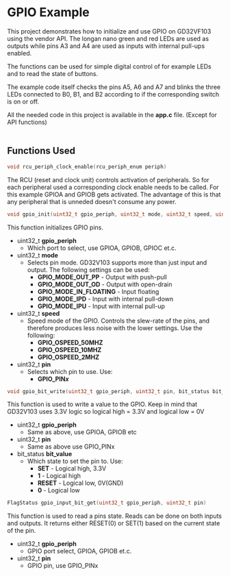 <br>

# GPIO Example


This project demonstrates how to initialize and use GPIO on GD32VF103 using the vendor API.
The longan nano green and red LEDs are used as outputs while pins A3 and A4 are used as inputs
with internal pull-ups enabled.

The functions can be used for simple digital control of for example LEDs and to read the state of buttons.

The example code itself checks the pins A5, A6 and A7 and blinks the three LEDs connected to B0, B1, and B2 according to if the corresponding switch is on or off.

All the needed code in this project is available in the **app.c** file. (Except for API functions)
<br><br>

## Functions Used
```c
void rcu_periph_clock_enable(rcu_periph_enum periph)
```
The RCU (reset and clock unit) controls activation of peripherals. So for each peripheral used a corresponding clock enable needs to be called. For this example GPIOA and GPIOB gets activated. The advantage of this is that any peripheral that is unneded doesn't consume any power.

```c
void gpio_init(uint32_t gpio_periph, uint32_t mode, uint32_t speed, uint32_t pin)
```
This function initializes GPIO pins. 

- uint32_t **gpio_periph**
    - Which port to select, use GPIOA, GPIOB, GPIOC et.c.
- uint32_t **mode**
    - Selects pin mode. GD32V103 supports more than just input and output. The following settings can be used:
        - **GPIO_MODE_OUT_PP** - Output with push-pull
        - **GPIO_MODE_OUT_OD** - Output with open-drain
        - **GPIO_MODE_IN_FLOATING** - Input floating
        - **GPIO_MODE_IPD** - Input with internal pull-down
        - **GPIO_MODE_IPU** - Input with internal pull-up
- uint32_t **speed**
    - Speed mode of the GPIO. Controls the slew-rate of the pins, and therefore produces less noise with the lower settings. Use the following:
        - **GPIO_OSPEED_50MHZ**
        - **GPIO_OSPEED_10MHZ**
        - **GPIO_OSPEED_2MHZ**
- uint32_t **pin**
    - Selects which pin to use. Use:
        - **GPIO_PIN*x***

```c
void gpio_bit_write(uint32_t gpio_periph, uint32_t pin, bit_status bit_value)
```
This function is used to write a value to the GPIO. Keep in mind that GD32V103 uses 3.3V logic so logical high = 3.3V and logical low = 0V
- uint32_t **gpio_periph**
    - Same as above, use GPIOA, GPIOB etc
- uint32_t **pin**
    - Same as above use GPIO_PINx
- bit_status **bit_value**
    - Which state to set the pin to. Use:
        - **SET** - Logical high, 3.3V
        - **1** - Logical high
        - **RESET** - Logical low, 0V(GND)
        - **0** - Logical low

```c
FlagStatus gpio_input_bit_get(uint32_t gpio_periph, uint32_t pin)
```
This function is used to read a pins state. Reads can be done on both inputs and outputs. It returns either RESET(0) or SET(1) based on the current state of the pin.

- uint32_t **gpio_periph**
    - GPIO port select, GPIOA, GPIOB et.c.
- uint32_t **pin**
    - GPIO pin, use GPIO_PINx